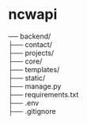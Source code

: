 # ncwapi

── backend/             
├── contact/             
├── projects/            
├── core/                
├── templates/           
├── static/              
├── manage.py            
├── requirements.txt     
├── .env                 
├── .gitignore           
